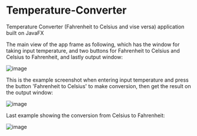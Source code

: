 # Temperature-Converter
Temperature Converter (Fahrenheit to Celsius and vise versa) application built on JavaFX

The main view of the app frame as following, which has the window for taking input temperature, and two buttons for Fahrenheit to Celsius and Celsius to Fahrenheit, and lastly output window:

![image](https://user-images.githubusercontent.com/24220136/225517891-24fedf46-745a-41bd-b10d-2516101ea3c6.png)

This is the example screenshot when entering input temperature and press the button 'Fahrenheit to Celsius' to make conversion, then get the result on the output window:

![image](https://user-images.githubusercontent.com/24220136/225518147-7a1fe565-59f5-45ef-a50c-7065873c2a0d.png)

Last example showing the conversion from Celsius to Fahrenheit:

![image](https://user-images.githubusercontent.com/24220136/225518242-aa719a1f-ed88-4d47-8c7e-a7145b7b8080.png)


